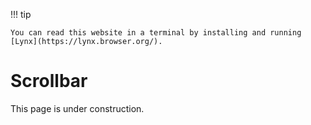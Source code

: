 !!! tip

    You can read this website in a terminal by installing and running [Lynx](https://lynx.browser.org/).

# Scrollbar

This page is under construction.


